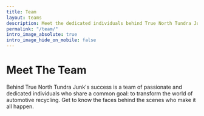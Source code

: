 ```yaml
---
title: Team
layout: teams
description: Meet the dedicated individuals behind True North Tundra Junk
permalink: "/team/"
intro_image_absolute: true
intro_image_hide_on_mobile: false
---
```


# Meet The Team

Behind True North Tundra Junk's success is a team of passionate and dedicated individuals who share a common goal: to transform the world of automotive recycling. Get to know the faces behind the scenes who make it all happen.
